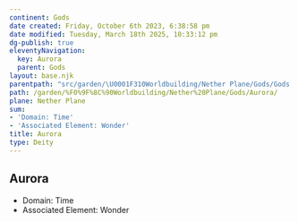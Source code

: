 ```yaml
---
continent: Gods
date created: Friday, October 6th 2023, 6:38:58 pm
date modified: Tuesday, March 18th 2025, 10:33:12 pm
dg-publish: true
eleventyNavigation:
  key: Aurora
  parent: Gods
layout: base.njk
parentpath: "src/garden/\U0001F310Worldbuilding/Nether Plane/Gods/Gods.md"
path: /garden/%F0%9F%8C%90Worldbuilding/Nether%20Plane/Gods/Aurora/
plane: Nether Plane
sum:
- 'Domain: Time'
- 'Associated Element: Wonder'
title: Aurora
type: Deity
---
```


## Aurora
- Domain: Time
- Associated Element: Wonder